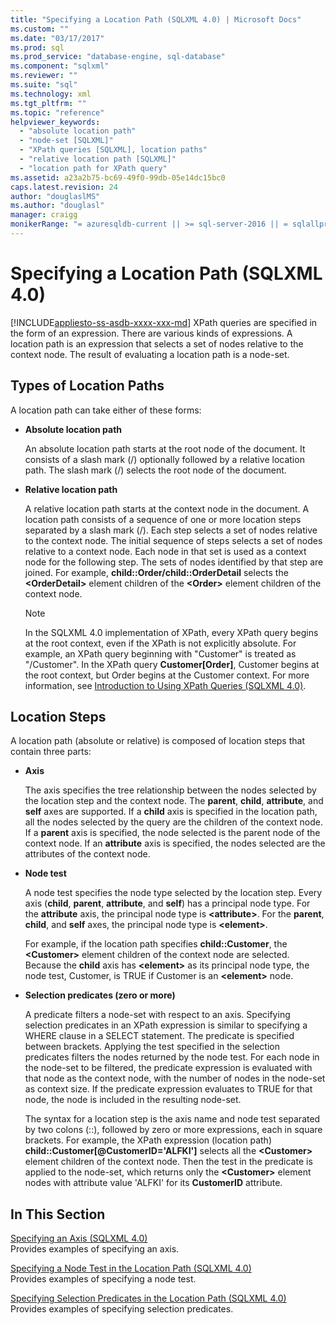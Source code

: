 ```yaml
---
title: "Specifying a Location Path (SQLXML 4.0) | Microsoft Docs"
ms.custom: ""
ms.date: "03/17/2017"
ms.prod: sql
ms.prod_service: "database-engine, sql-database"
ms.component: "sqlxml"
ms.reviewer: ""
ms.suite: "sql"
ms.technology: xml
ms.tgt_pltfrm: ""
ms.topic: "reference"
helpviewer_keywords: 
  - "absolute location path"
  - "node-set [SQLXML]"
  - "XPath queries [SQLXML], location paths"
  - "relative location path [SQLXML]"
  - "location path for XPath query"
ms.assetid: a23a2b75-bc69-49f0-99db-05e14dc15bc0
caps.latest.revision: 24
author: "douglaslMS"
ms.author: "douglasl"
manager: craigg
monikerRange: "= azuresqldb-current || >= sql-server-2016 || = sqlallproducts-allversions"
---
```

# Specifying a Location Path (SQLXML 4.0)
[!INCLUDE[appliesto-ss-asdb-xxxx-xxx-md](../../../includes/appliesto-ss-asdb-xxxx-xxx-md.md)]
  XPath queries are specified in the form of an expression. There are various kinds of expressions. A location path is an expression that selects a set of nodes relative to the context node. The result of evaluating a location path is a node-set.  
  
## Types of Location Paths  
 A location path can take either of these forms:  
  
-   **Absolute location path**  
  
     An absolute location path starts at the root node of the document. It consists of a slash mark (/) optionally followed by a relative location path. The slash mark (/) selects the root node of the document.  
  
-   **Relative location path**  
  
     A relative location path starts at the context node in the document. A location path consists of a sequence of one or more location steps separated by a slash mark (/). Each step selects a set of nodes relative to the context node. The initial sequence of steps selects a set of nodes relative to a context node. Each node in that set is used as a context node for the following step. The sets of nodes identified by that step are joined. For example, **child::Order/child::OrderDetail** selects the **\<OrderDetail>** element children of the **\<Order>** element children of the context node.  
  
    > [!NOTE]  
    >  In the SQLXML 4.0 implementation of XPath, every XPath query begins at the root context, even if the XPath is not explicitly absolute. For example, an XPath query beginning with "Customer" is treated as "/Customer". In the XPath query **Customer[Order]**, Customer begins at the root context, but Order begins at the Customer context. For more information, see [Introduction to Using XPath Queries &#40;SQLXML 4.0&#41;](../../../relational-databases/sqlxml-annotated-xsd-schemas-xpath-queries/introduction-to-using-xpath-queries-sqlxml-4-0.md).  
  
## Location Steps  
 A location path (absolute or relative) is composed of location steps that contain three parts:  
  
-   **Axis**  
  
     The axis specifies the tree relationship between the nodes selected by the location step and the context node. The **parent**, **child**, **attribute**, and **self** axes are supported. If a **child** axis is specified in the location path, all the nodes selected by the query are the children of the context node. If a **parent** axis is specified, the node selected is the parent node of the context node. If an **attribute** axis is specified, the nodes selected are the attributes of the context node.  
  
-   **Node test**  
  
     A node test specifies the node type selected by the location step. Every axis (**child**, **parent**, **attribute**, and **self**) has a principal node type. For the **attribute** axis, the principal node type is **\<attribute>**. For the **parent**, **child**, and **self** axes, the principal node type is **\<element>**.  
  
     For example, if the location path specifies **child::Customer**, the **\<Customer>** element children of the context node are selected. Because the **child** axis has **\<element>** as its principal node type, the node test, Customer, is TRUE if Customer is an **\<element>** node.  
  
-   **Selection predicates (zero or more)**  
  
     A predicate filters a node-set with respect to an axis. Specifying selection predicates in an XPath expression is similar to specifying a WHERE clause in a SELECT statement. The predicate is specified between brackets. Applying the test specified in the selection predicates filters the nodes returned by the node test. For each node in the node-set to be filtered, the predicate expression is evaluated with that node as the context node, with the number of nodes in the node-set as context size. If the predicate expression evaluates to TRUE for that node, the node is included in the resulting node-set.  
  
     The syntax for a location step is the axis name and node test separated by two colons (::), followed by zero or more expressions, each in square brackets. For example, the XPath expression (location path) **child::Customer[@CustomerID='ALFKI']** selects all the **\<Customer>** element children of the context node. Then the test in the predicate is applied to the node-set, which returns only the **\<Customer>** element nodes with attribute value 'ALFKI' for its **CustomerID** attribute.  
  
## In This Section  
 [Specifying an Axis &#40;SQLXML 4.0&#41;](../../../relational-databases/sqlxml-annotated-xsd-schemas-xpath-queries/location-path/specifying-an-axis-sqlxml-4-0.md)  
 Provides examples of specifying an axis.  
  
 [Specifying a Node Test in the Location Path &#40;SQLXML 4.0&#41;](../../../relational-databases/sqlxml-annotated-xsd-schemas-xpath-queries/location-path/specifying-a-node-test-in-the-location-path-sqlxml-4-0.md)  
 Provides examples of specifying a node test.  
  
 [Specifying Selection Predicates in the Location Path &#40;SQLXML 4.0&#41;](../../../relational-databases/sqlxml-annotated-xsd-schemas-xpath-queries/location-path/specifying-selection-predicates-in-the-location-path-sqlxml-4-0.md)  
 Provides examples of specifying selection predicates.  
  
  
